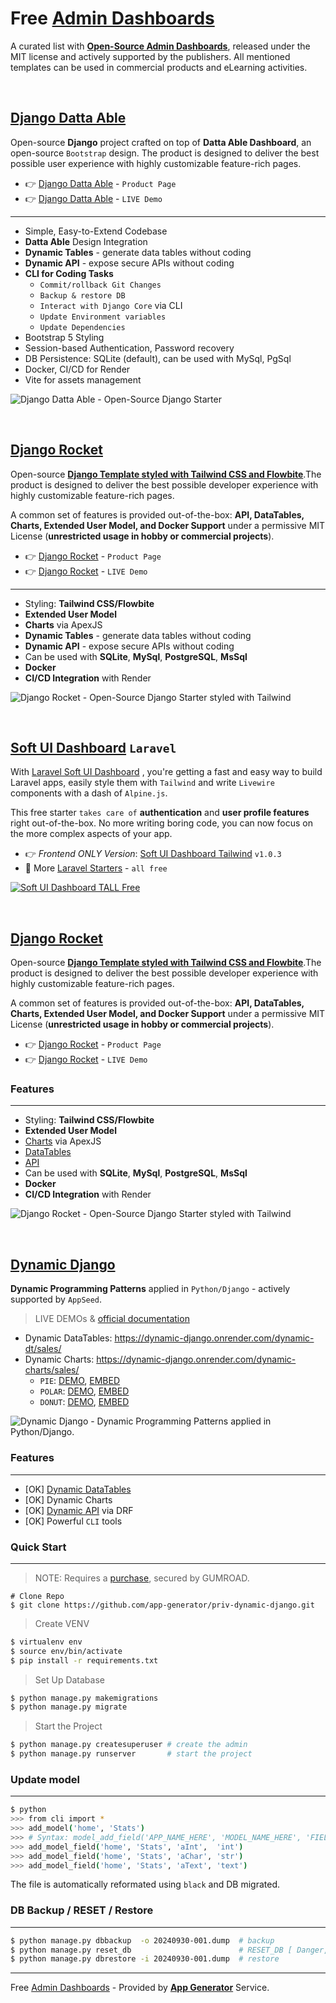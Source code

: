 # Free [Admin Dashboards](https://app-generator.dev/admin-dashboards/open-source/)

A curated list with **[Open-Source Admin Dashboards](https://app-generator.dev/admin-dashboards/open-source/)**, released under the MIT license and actively supported by the publishers. All mentioned templates can be used in commercial products and eLearning activities.  
 
<br />

## [Django Datta Able](https://app-generator.dev/product/datta-able/django/)

Open-source **Django** project crafted on top of **Datta Able Dashboard**, an open-source `Bootstrap` design.
The product is designed to deliver the best possible user experience with highly customizable feature-rich pages. 

- 👉 [Django Datta Able](https://app-generator.dev/product/datta-able/django/) - `Product Page`
- 👉 [Django Datta Able](https://django-datta.onrender.com) - `LIVE Demo`

---

- Simple, Easy-to-Extend Codebase
- **Datta Able** Design Integration 
- **Dynamic Tables** - generate data tables without coding 
- **Dynamic API** - expose secure APIs without coding
- **CLI for Coding Tasks**
  - `Commit/rollback Git Changes`
  - `Backup & restore DB`
  - `Interact with Django Core` via CLI
  - `Update Environment variables`
  - `Update Dependencies`  
- Bootstrap 5 Styling 
- Session-based Authentication, Password recovery
- DB Persistence: SQLite (default), can be used with MySql, PgSql
- Docker, CI/CD for Render
- Vite for assets management 

![Django Datta Able - Open-Source Django Starter](https://user-images.githubusercontent.com/51070104/176118649-7233ffbc-6118-4f56-8cda-baa81d256877.png)

<br />

## [Django Rocket](https://app-generator.dev/product/rocket/django/)

Open-source **[Django Template styled with Tailwind CSS and Flowbite](https://app-generator.dev/product/rocket/django/)**.The product is designed to deliver the best possible developer experience with highly customizable feature-rich pages. 

A common set of features is provided out-of-the-box: **API, DataTables, Charts, Extended User Model, and Docker Support** under a permissive MIT License (**unrestricted usage in hobby or commercial projects**).

- 👉 [Django Rocket](https://app-generator.dev/product/rocket/django/) - `Product Page`
- 👉 [Django Rocket](https://rocket-django.onrender.com) - `LIVE Demo`

---

- Styling: **Tailwind CSS/Flowbite**
- **Extended User Model**
- **Charts** via ApexJS
- **Dynamic Tables** - generate data tables without coding 
- **Dynamic API** - expose secure APIs without coding
- Can be used with **SQLite**, **MySql**, **PostgreSQL**, **MsSql**
- **Docker**
- **CI/CD Integration** with Render 

![Django Rocket - Open-Source Django Starter styled with Tailwind](https://github.com/user-attachments/assets/d7527d5e-046c-4679-8f72-525290a5edd5)
  
<br />

## [Soft UI Dashboard](https://www.creative-tim.com/product/soft-ui-dashboard-tall?AFFILIATE=128200) `Laravel`

With [Laravel Soft UI Dashboard](https://www.creative-tim.com/product/soft-ui-dashboard-tall?AFFILIATE=128200) , you're getting a fast and easy way to build Laravel apps, easily style them with `Tailwind` and write `Livewire` components with a dash of `Alpine.js`.  

This free starter `takes care of` **authentication** and **user profile features** right out-of-the-box. No more writing boring code, you can now focus on the more complex aspects of your app. 

- 👉 *Frontend ONLY Version*: [Soft UI Dashboard Tailwind](https://www.creative-tim.com/product/soft-ui-dashboard-tailwind?AFFILIATE=128200) `v1.0.3`
- 🎁 More [Laravel Starters](https://www.creative-tim.com/templates/laravel-free?AFFILIATE=128200) - `all free`

[![Soft UI Dashboard TALL Free](https://user-images.githubusercontent.com/51854817/222227022-a3c6f1dd-a948-4fa3-846a-507a494cb5c2.jpg)](https://www.creative-tim.com/product/soft-ui-dashboard-tall?AFFILIATE=128200)

<br />

## [Django Rocket](https://app-generator.dev/product/rocket/django/)

Open-source **[Django Template styled with Tailwind CSS and Flowbite](https://app-generator.dev/product/rocket/django/)**.The product is designed to deliver the best possible developer experience with highly customizable feature-rich pages. 

A common set of features is provided out-of-the-box: **API, DataTables, Charts, Extended User Model, and Docker Support** under a permissive MIT License (**unrestricted usage in hobby or commercial projects**).

- 👉 [Django Rocket](https://app-generator.dev/product/rocket/django/) - `Product Page`
- 👉 [Django Rocket](https://rocket-django.onrender.com) - `LIVE Demo`

### Features
---

- Styling: **Tailwind CSS/Flowbite**
- **Extended User Model**
- [Charts](https://rocket-django.onrender.com/charts/) via ApexJS
- [DataTables](https://rocket-django.onrender.com/tables/) 
- [API](https://rocket-django.onrender.com/api/product/)
- Can be used with **SQLite**, **MySql**, **PostgreSQL**, **MsSql**
- **Docker**
- **CI/CD Integration** with Render 

![Django Rocket - Open-Source Django Starter styled with Tailwind](https://github.com/user-attachments/assets/d7527d5e-046c-4679-8f72-525290a5edd5)
  
<br />

## [Dynamic Django](https://dynamic-django.onrender.com/)

**Dynamic Programming Patterns** applied in `Python/Django` - actively supported by `AppSeed`. 

> LIVE DEMOs & [official documentation](https://app-generator.dev/docs/developer-tools/dynamic-django/index.html)

- Dynamic DataTables: https://dynamic-django.onrender.com/dynamic-dt/sales/
- Dynamic Charts: https://dynamic-django.onrender.com/dynamic-charts/sales/
  - `PIE`: [DEMO](https://dynamic-django.onrender.com/dynamic-charts/sales/?chart_id=2), [EMBED](https://dynamic-django.onrender.com/dynamic-charts/embed/2/)
  - `POLAR`: [DEMO](https://dynamic-django.onrender.com/dynamic-charts/sales/?chart_id=10), [EMBED](https://dynamic-django.onrender.com/dynamic-charts/embed/10/)
  - `DONUT`: [DEMO](https://dynamic-django.onrender.com/dynamic-charts/sales/?chart_id=8), [EMBED](https://dynamic-django.onrender.com/dynamic-charts/embed/8/)

![Dynamic Django - Dynamic Programming Patterns applied in Python/Django.](https://github.com/user-attachments/assets/2f9f6cef-23cb-4328-b12f-dcc448feaa96)

### Features 
---

- [OK] [Dynamic DataTables](https://app-generator.dev/docs/developer-tools/dynamic-datatables.html)
- [OK] Dynamic Charts
- [OK] [Dynamic API](https://app-generator.dev/docs/developer-tools/dynamic-api.html) via DRF
- [OK] Powerful `CLI` tools      

### Quick Start
---

> NOTE: Requires a [purchase](https://appseed.gumroad.com/l/devtool-dynamic-django), secured by GUMROAD.
 
```
# Clone Repo
$ git clone https://github.com/app-generator/priv-dynamic-django.git
```

> Create VENV

```bash
$ virtualenv env
$ source env/bin/activate
$ pip install -r requirements.txt
```

> Set Up Database

```bash
$ python manage.py makemigrations
$ python manage.py migrate
```

> Start the Project

```bash
$ python manage.py createsuperuser # create the admin
$ python manage.py runserver       # start the project
```

### Update model 
---

```bash
$ python
>>> from cli import *
>>> add_model('home', 'Stats')
>>> # Syntax: model_add_field('APP_NAME_HERE', 'MODEL_NAME_HERE', 'FIELD_NAME',  'FIELD_TYPE') 
>>> add_model_field('home', 'Stats', 'aInt',  'int') 
>>> add_model_field('home', 'Stats', 'aChar', 'str')
>>> add_model_field('home', 'Stats', 'aText', 'text')
```

The file is automatically reformated using `black` and DB migrated.

### DB Backup / RESET / Restore
---

```bash
$ python manage.py dbbackup  -o 20240930-001.dump  # backup 
$ python manage.py reset_db                        # RESET_DB [ Danger, all tables wipped ]
$ python manage.py dbrestore -i 20240930-001.dump  # restore 
```

--- 
Free [Admin Dashboards](https://app-generator.dev/admin-dashboards/) - Provided by **[App Generator](https://app-generator.dev/)** Service. 
